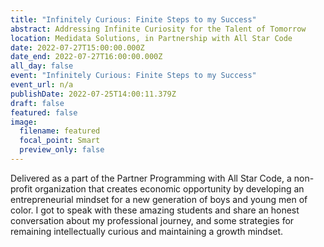 ```yaml
---
title: "Infinitely Curious: Finite Steps to my Success"
abstract: Addressing Infinite Curiosity for the Talent of Tomorrow
location: Medidata Solutions, in Partnership with All Star Code
date: 2022-07-27T15:00:00.000Z
date_end: 2022-07-27T16:00:00.000Z
all_day: false
event: "Infinitely Curious: Finite Steps to my Success"
event_url: n/a
publishDate: 2022-07-25T14:00:11.379Z
draft: false
featured: false
image:
  filename: featured
  focal_point: Smart
  preview_only: false
---
```

Delivered as a part of the Partner Programming with All Star Code, a non-profit organization that creates economic opportunity by developing an entrepreneurial mindset for a new generation of boys and young men of color. I got to speak with these amazing students and share an honest conversation about my professional journey, and some strategies for remaining intellectually curious and maintaining a growth mindset.